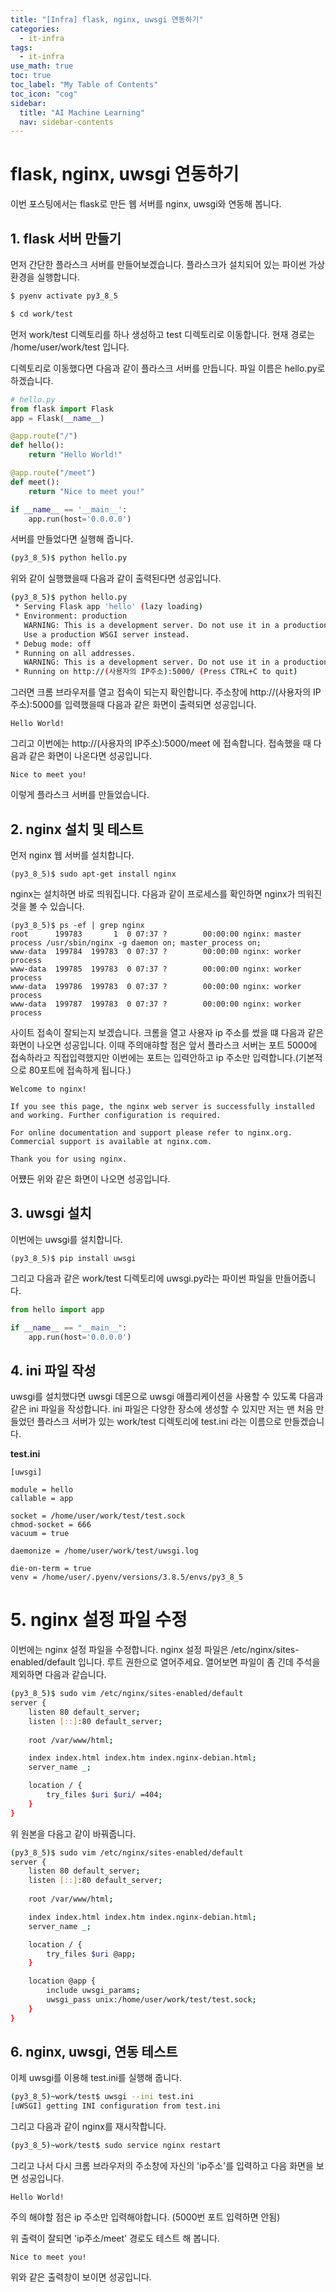 ```yaml
---
title: "[Infra] flask, nginx, uwsgi 연동하기" 
categories:
  - it-infra
tags:
  - it-infra
use_math: true
toc: true
toc_label: "My Table of Contents"
toc_icon: "cog"
sidebar:
  title: "AI Machine Learning"
  nav: sidebar-contents
---
```


# flask, nginx, uwsgi 연동하기

이번 포스팅에서는 flask로 만든 웹 서버를 nginx, uwsgi와 연동해 봅니다.

## 1. flask 서버 만들기 

먼저 간단한 플라스크 서버를 만들어보겠습니다. 
플라스크가 설치되어 있는 파이썬 가상환경을 실행합니다. 

```bash
$ pyenv activate py3_8_5
```

```bash
$ cd work/test
```
먼저 work/test 디렉토리를 하나 생성하고 test 디렉토리로 이동합니다.
현재 경로는 /home/user/work/test 입니다. 

디렉토리로 이동했다면 다음과 같이 플라스크 서버를 만듭니다. 
파일 이름은 hello.py로 하겠습니다.

```python
# hello.py
from flask import Flask
app = Flask(__name__)

@app.route("/")
def hello():
    return "Hello World!"

@app.route("/meet")
def meet():
    return "Nice to meet you!"

if __name__ == '__main__':
    app.run(host='0.0.0.0')
```

서버를 만들었다면 실행해 줍니다. 

```bash
(py3_8_5)$ python hello.py
```

위와 같이 실행했을때 다음과 같이 출력된다면 성공입니다.

```bash
(py3_8_5)$ python hello.py
 * Serving Flask app 'hello' (lazy loading)
 * Environment: production
   WARNING: This is a development server. Do not use it in a production deployment.
   Use a production WSGI server instead.
 * Debug mode: off
 * Running on all addresses.
   WARNING: This is a development server. Do not use it in a production deployment.
 * Running on http://(사용자의 IP주소):5000/ (Press CTRL+C to quit)
```

그러면 크롬 브라우저를 열고 접속이 되는지 확인합니다. 
주소창에 http://(사용자의 IP주소):5000를 입력했을때 다음과 같은 화면이 출력되면 성공입니다.

```
Hello World!
```

그리고 이번에는 http://(사용자의 IP주소):5000/meet 에 접속합니다. 
접속했을 때 다음과 같은 화면이 나온다면 성공입니다. 

```
Nice to meet you!
```

이렇게 플라스크 서버를 만들었습니다.


## 2. nginx 설치 및 테스트


먼저 nginx 웹 서버를 설치합니다. 

```
(py3_8_5)$ sudo apt-get install nginx
```

nginx는 설치하면 바로 띄워집니다. 
다음과 같이 프로세스를 확인하면 nginx가 띄워진것을 볼 수 있습니다.

```
(py3_8_5)$ ps -ef | grep nginx
root      199783       1  0 07:37 ?        00:00:00 nginx: master process /usr/sbin/nginx -g daemon on; master_process on;
www-data  199784  199783  0 07:37 ?        00:00:00 nginx: worker process
www-data  199785  199783  0 07:37 ?        00:00:00 nginx: worker process
www-data  199786  199783  0 07:37 ?        00:00:00 nginx: worker process
www-data  199787  199783  0 07:37 ?        00:00:00 nginx: worker process
```

사이트 접속이 잘되는지 보겠습니다. 
크롬을 열고 사용자 ip 주소를 썼을 떄 다음과 같은 화면이 나오면 성공입니다. 
이때 주의애햐할 점은 앞서 플라스크 서버는 포트 5000에 접속하라고 직접입력했지만
이번에는 포트는 입력안하고 ip 주소만 입력합니다.(기본적으로 80포트에 접속하게 됩니다.) 

```
Welcome to nginx!

If you see this page, the nginx web server is successfully installed and working. Further configuration is required.

For online documentation and support please refer to nginx.org.
Commercial support is available at nginx.com.

Thank you for using nginx.
```

어쩄든 위와 같은 화면이 나오면 성공입니다. 


## 3. uwsgi 설치

이번에는 uwsgi를 설치합니다. 

```
(py3_8_5)$ pip install uwsgi
```

그리고 다음과 같은 work/test 디렉토리에 uwsgi.py라는 파이썬 파일을 만들어줍니다.

```python 
from hello import app

if __name__ == "__main__":
    app.run(host='0.0.0.0')
```

## 4. ini 파일 작성

uwsgi를 설치했다면 uwsgi 데몬으로 uwsgi 애플리케이션을 사용할 수 있도록 다음과 같은 ini 파일을 작성합니다. 
ini 파일은 다양한 장소에 생성할 수 있지만 저는 맨 처음 만들었던 플라스크 서버가 있는 work/test 디렉토리에 test.ini 라는 이름으로 만들겠습니다.  

**test.ini**

```
[uwsgi]

module = hello
callable = app

socket = /home/user/work/test/test.sock
chmod-socket = 666
vacuum = true

daemonize = /home/user/work/test/uwsgi.log

die-on-term = true
venv = /home/user/.pyenv/versions/3.8.5/envs/py3_8_5
```

# 5. nginx 설정 파일 수정

이번에는 nginx 설정 파일을 수정합니다. 
nginx 설정 파일은 /etc/nginx/sites-enabled/default 입니다. 루트 권한으로 열어주세요. 
열어보면 파일이 좀 긴데 주석을 제외하면 다음과 같습니다. 

```bash
(py3_8_5)$ sudo vim /etc/nginx/sites-enabled/default
server {
    listen 80 default_server;
    listen [::]:80 default_server;
    
    root /var/www/html;

    index index.html index.htm index.nginx-debian.html;
    server_name _;

    location / {
        try_files $uri $uri/ =404;
    }
}
```

위 원본을 다음고 같이 바꿔줍니다.

```bash
(py3_8_5)$ sudo vim /etc/nginx/sites-enabled/default
server {
    listen 80 default_server;
    listen [::]:80 default_server;
    
    root /var/www/html;

    index index.html index.htm index.nginx-debian.html;
    server_name _;

    location / {
        try_files $uri @app;
    }

    location @app {
        include uwsgi_params;
        uwsgi_pass unix:/home/user/work/test/test.sock;
    }
}
```

## 6. nginx, uwsgi, 연동 테스트

이제 uwsgi를 이용해 test.ini를 실행해 줍니다. 

```bash
(py3_8_5)~work/test$ uwsgi --ini test.ini
[uWSGI] getting INI configuration from test.ini
```

그리고 다음과 같이 nginx를 재시작합니다.

```bash
(py3_8_5)~work/test$ sudo service nginx restart
```

그리고 나서 다시 크롬 브라우저의 주소창에 자신의 'ip주소'를 입력하고 다음 화면을 보면 성공입니다.

```
Hello World!
```

주의 해야할 점은 ip 주소만 입력해야합니다. (5000번 포트 입력하면 안됨)

위 출력이 잘되면 'ip주소/meet' 경로도 테스트 해 봅니다.

```
Nice to meet you!
```

위와 같은 출력창이 보이면 성공입니다.
